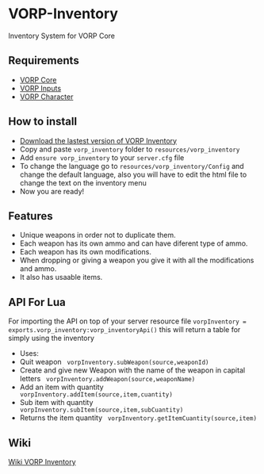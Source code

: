 # VORP-Inventory
Inventory System for VORP Core

## Requirements
- [VORP Core](https://github.com/VORPCORE/VORP-Core/releases)
- [VORP Inputs](https://github.com/VORPCORE/VORP-Inputs/releases)
- [VORP Character](https://github.com/VORPCORE/VORP-Character/releases)

## How to install
* [Download the lastest version of VORP Inventory](https://github.com/VORPCORE/VORP-Inventory/releases)
* Copy and paste ```vorp_inventory``` folder to ```resources/vorp_inventory```
* Add ```ensure vorp_inventory``` to your ```server.cfg``` file
* To change the language go to ```resources/vorp_inventory/Config``` and change the default language, also you will have to edit the html file to change the text on the inventory menu
* Now you are ready!

## Features
* Unique weapons in order not to duplicate them.
* Each weapon has its own ammo and can have diferent type of ammo.
* Each weapon has its own modifications.
* When dropping or giving a weapon you give it with all the modifications and ammo.
* It also has usaable items.

## API For Lua
For importing the API on top of your server resource file
```vorpInventory = exports.vorp_inventory:vorp_inventoryApi()```
this will return a table for simply using the inventory
* Uses:
* Quit weapon
``` vorpInventory.subWeapon(source,weaponId)```
* Create and give new Weapon with the name of the weapon in capital letters
``` vorpInventory.addWeapon(source,weaponName)```
* Add an item with quantity
``` vorpInventory.addItem(source,item,cuantity)```
* Sub item with quantity
``` vorpInventory.subItem(source,item,subCuantity)```
* Returns the item quantity
``` vorpInventory.getItemCuantity(source,item)```

## Wiki
[Wiki VORP Inventory](http://docs.vorpcore.com:3000/vorp-inventory)
